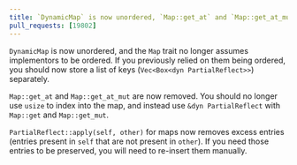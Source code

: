 ```yaml
---
title: `DynamicMap` is now unordered, `Map::get_at` and `Map::get_at_mut` are now removed, and `apply` removes excess entries from reflected maps.
pull_requests: [19802]
---
```


`DynamicMap` is now unordered, and the `Map` trait no longer assumes implementors to be ordered. If you previously relied on them being ordered, you should now store a list of keys (`Vec<Box<dyn PartialReflect>>`) separately.

`Map::get_at` and `Map::get_at_mut` are now removed. You should no longer use `usize` to index into the map, and instead use `&dyn PartialReflect` with `Map::get` and `Map::get_mut`.

`PartialReflect::apply(self, other)` for maps now removes excess entries (entries present in `self` that are not present in `other`).
If you need those entries to be preserved, you will need to re-insert them manually.
